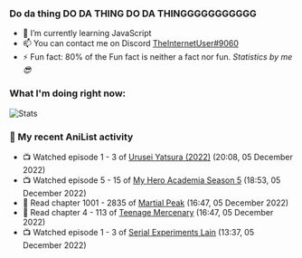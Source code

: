 ### Do da thing DO DA THING DO DA THINGGGGGGGGGGG

<!-- **TheInternetUser0/TheInternetUser0** is a ✨ _special_ ✨ repository because its `README.md` (this file) appears on your GitHub profile. -->


- 🌱 I’m currently learning JavaScript
- 📫 You can contact me on Discord [TheInternetUser#9060](https://discord.com/users/534117072796385300)
- ⚡ Fun fact: 80% of the Fun fact is neither a fact nor fun. _Statistics by me 😎_

### What I'm doing right now:
![Stats](https://discord.c99.nl/widget/theme-3/534117072796385300.png)

### 🌸 My recent AniList activity

<!-- ANILIST_ACTIVITY:start -->

-   📺 Watched episode 1 - 3 of [Urusei Yatsura (2022)](https://anilist.co/anime/143277) (20:08, 05 December 2022)
-   📺 Watched episode 5 - 15 of [My Hero Academia Season 5](https://anilist.co/anime/117193) (18:53, 05 December 2022)
-   📖 Read chapter 1001 - 2835 of [Martial Peak](https://anilist.co/manga/104494) (16:47, 05 December 2022)
-   📖 Read chapter 4 - 113 of [Teenage Mercenary](https://anilist.co/manga/126297) (16:47, 05 December 2022)
-   📺 Watched episode 1 - 3 of [Serial Experiments Lain](https://anilist.co/anime/339) (13:37, 05 December 2022)

<!-- ANILIST_ACTIVITY:end -->
